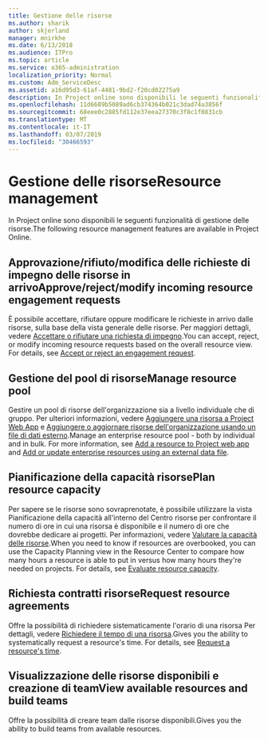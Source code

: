 ```yaml
---
title: Gestione delle risorse
ms.author: sharik
author: skjerland
manager: mnirkhe
ms.date: 6/13/2018
ms.audience: ITPro
ms.topic: article
ms.service: o365-administration
localization_priority: Normal
ms.custom: Adm_ServiceDesc
ms.assetid: a16d95d3-61af-4481-9bd2-f20cd02275a9
description: In Project online sono disponibili le seguenti funzionalità di gestione delle risorse.
ms.openlocfilehash: 11d6689b5089ad6cb374364b021c3dad74a3856f
ms.sourcegitcommit: 68eee0c2885fd112e37eea27370c3f8c1f0831cb
ms.translationtype: MT
ms.contentlocale: it-IT
ms.lasthandoff: 03/07/2019
ms.locfileid: "30466593"
---
```

# <a name="resource-management"></a><span data-ttu-id="9eaec-103">Gestione delle risorse</span><span class="sxs-lookup"><span data-stu-id="9eaec-103">Resource management</span></span>

<span data-ttu-id="9eaec-104">In Project online sono disponibili le seguenti funzionalità di gestione delle risorse.</span><span class="sxs-lookup"><span data-stu-id="9eaec-104">The following resource management features are available in Project Online.</span></span>
  
## <a name="approverejectmodify-incoming-resource-engagement-requests"></a><span data-ttu-id="9eaec-105">Approvazione/rifiuto/modifica delle richieste di impegno delle risorse in arrivo</span><span class="sxs-lookup"><span data-stu-id="9eaec-105">Approve/reject/modify incoming resource engagement requests</span></span>
<span data-ttu-id="9eaec-106"><a name="bkmk_ApproveRejectModify"> </a></span><span class="sxs-lookup"><span data-stu-id="9eaec-106"></span></span>

<span data-ttu-id="9eaec-p101">È possibile accettare, rifiutare oppure modificare le richieste in arrivo dalle risorse, sulla base della vista generale delle risorse. Per maggiori dettagli, vedere [Accettare o rifiutare una richiesta di impegno](http://go.microsoft.com/fwlink/?LinkID=823659&amp;clcid=0x409).</span><span class="sxs-lookup"><span data-stu-id="9eaec-p101">You can accept, reject, or modify incoming resource requests based on the overall resource view. For details, see [Accept or reject an engagement request](http://go.microsoft.com/fwlink/?LinkID=823659&amp;clcid=0x409).</span></span>
  
## <a name="manage-resource-pool"></a><span data-ttu-id="9eaec-109">Gestione del pool di risorse</span><span class="sxs-lookup"><span data-stu-id="9eaec-109">Manage resource pool</span></span>
<span data-ttu-id="9eaec-110"><a name="bkmk_ManageResourcePool"> </a></span><span class="sxs-lookup"><span data-stu-id="9eaec-110"></span></span>

<span data-ttu-id="9eaec-p102">Gestire un pool di risorse dell'organizzazione sia a livello individuale che di gruppo. Per ulteriori informazioni, vedere [Aggiungere una risorsa a Project Web App](http://go.microsoft.com/fwlink/?LinkID=823660&amp;clcid=0x409) e [Aggiungere o aggiornare risorse dell'organizzazione usando un file di dati esterno](http://go.microsoft.com/fwlink/?LinkID=823661&amp;clcid=0x409).</span><span class="sxs-lookup"><span data-stu-id="9eaec-p102">Manage an enterprise resource pool - both by individual and in bulk. For more information, see [Add a resource to Project web app](http://go.microsoft.com/fwlink/?LinkID=823660&amp;clcid=0x409) and [Add or update enterprise resources using an external data file](http://go.microsoft.com/fwlink/?LinkID=823661&amp;clcid=0x409).</span></span>
  
## <a name="plan-resource-capacity"></a><span data-ttu-id="9eaec-113">Pianificazione della capacità risorse</span><span class="sxs-lookup"><span data-stu-id="9eaec-113">Plan resource capacity</span></span>
<span data-ttu-id="9eaec-114"><a name="bkmk_PlanResourceCapacity"> </a></span><span class="sxs-lookup"><span data-stu-id="9eaec-114"></span></span>

<span data-ttu-id="9eaec-p103">Per sapere se le risorse sono sovraprenotate, è possibile utilizzare la vista Pianificazione della capacità all'interno del Centro risorse per confrontare il numero di ore in cui una risorsa è disponibile e il numero di ore che dovrebbe dedicare ai progetti. Per informazioni, vedere [Valutare la capacità delle risorse](http://go.microsoft.com/fwlink/?LinkID=823662&amp;clcid=0x409).</span><span class="sxs-lookup"><span data-stu-id="9eaec-p103">When you need to know if resources are overbooked, you can use the Capacity Planning view in the Resource Center to compare how many hours a resource is able to put in versus how many hours they're needed on projects. For details, see [Evaluate resource capacity](http://go.microsoft.com/fwlink/?LinkID=823662&amp;clcid=0x409).</span></span>
  
## <a name="request-resource-agreements"></a><span data-ttu-id="9eaec-117">Richiesta contratti risorse</span><span class="sxs-lookup"><span data-stu-id="9eaec-117">Request resource agreements</span></span>
<span data-ttu-id="9eaec-118"><a name="bkmk_RequestResourceAgreements"> </a></span><span class="sxs-lookup"><span data-stu-id="9eaec-118"></span></span>

<span data-ttu-id="9eaec-p104">Offre la possibilità di richiedere sistematicamente l'orario di una risorsa Per dettagli, vedere [Richiedere il tempo di una risorsa](http://go.microsoft.com/fwlink/?LinkID=823663&amp;clcid=0x409).</span><span class="sxs-lookup"><span data-stu-id="9eaec-p104">Gives you the ability to systematically request a resource's time. For details, see [Request a resource's time](http://go.microsoft.com/fwlink/?LinkID=823663&amp;clcid=0x409).</span></span>
  
## <a name="view-available-resources-and-build-teams"></a><span data-ttu-id="9eaec-121">Visualizzazione delle risorse disponibili e creazione di team</span><span class="sxs-lookup"><span data-stu-id="9eaec-121">View available resources and build teams</span></span>
<span data-ttu-id="9eaec-122"><a name="bkmk_ViewAvailableResources"> </a></span><span class="sxs-lookup"><span data-stu-id="9eaec-122"></span></span>

<span data-ttu-id="9eaec-123">Offre la possibilità di creare team dalle risorse disponibili.</span><span class="sxs-lookup"><span data-stu-id="9eaec-123">Gives you the ability to build teams from available resources.</span></span>
  

